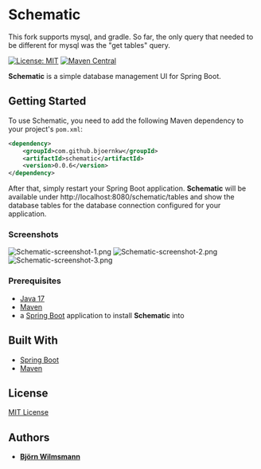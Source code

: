 # Schematic

This fork supports mysql, and gradle. So far, the only query that needed to be different for mysql 
was the "get tables" query.

[![License: MIT](https://img.shields.io/badge/License-MIT-yellow.svg)](https://opensource.org/licenses/MIT)
[![Maven Central](https://maven-badges.herokuapp.com/maven-central/com.bjoernkw/schematic/badge.svg)](https://maven-badges.herokuapp.com/maven-central/com.bjoernkw/schematic)

**Schematic** is a simple database management UI for Spring Boot.

## Getting Started

To use Schematic, you need to add the following Maven dependency to your project's `pom.xml`:

```xml
<dependency>
    <groupId>com.github.bjoernkw</groupId>
    <artifactId>schematic</artifactId>
    <version>0.0.6</version>
</dependency>
```

After that, simply restart your Spring Boot application. **Schematic** will be available under http://localhost:8080/schematic/tables
and show the database tables for the database connection configured for your application.

### Screenshots

![Schematic-screenshot-1.png](documentation/static-resources/Schematic-screenshot-1.png)
![Schematic-screenshot-2.png](documentation/static-resources/Schematic-screenshot-2.png)
![Schematic-screenshot-3.png](documentation/static-resources/Schematic-screenshot-3.png)

### Prerequisites

* [Java 17](https://openjdk.org/projects/jdk/17/)
* [Maven](https://maven.apache.org/)
* a [Spring Boot](https://spring.io/projects/spring-boot/) application to install **Schematic** into

## Built With

* [Spring Boot](https://spring.io/projects/spring-boot/)
* [Maven](https://maven.apache.org/)

## License

[MIT License](https://opensource.org/licenses/MIT)

## Authors

* **[Björn Wilmsmann](https://bjoernkw.com)**
